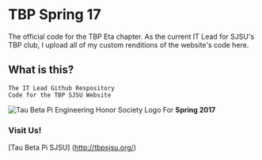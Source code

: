 # TBP Spring 17
The official code for the TBP Eta chapter.
As the current IT Lead for SJSU's TBP club, I upload all of my custom renditions of the website's code here.

## What is this?
```
The IT Lead Github Respository 
Code for the TBP SJSU Website
```  
![Tau Beta Pi Engineering Honor Society Logo](https://github.com/TimothyLe/tbp-spring17/blob/master/tbp.gif)
For **Spring 2017**  

### Visit Us!
[Tau Beta Pi SJSU] (http://tbpsjsu.org/)
